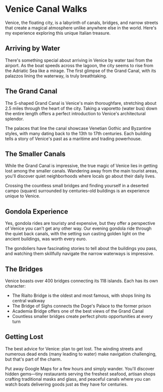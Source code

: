 # Venice Canal Walks

Venice, the floating city, is a labyrinth of canals, bridges, and narrow streets that create a magical atmosphere unlike anywhere else in the world. Here's my experience exploring this unique Italian treasure.

## Arriving by Water

There's something special about arriving in Venice by water taxi from the airport. As the boat speeds across the lagoon, the city seems to rise from the Adriatic Sea like a mirage. The first glimpse of the Grand Canal, with its palazzos lining the waterway, is truly breathtaking.

## The Grand Canal

The S-shaped Grand Canal is Venice's main thoroughfare, stretching about 2.5 miles through the heart of the city. Taking a vaporetto (water bus) down the entire length offers a perfect introduction to Venice's architectural splendor.

The palaces that line the canal showcase Venetian Gothic and Byzantine styles, with many dating back to the 13th to 17th centuries. Each building tells a story of Venice's past as a maritime and trading powerhouse.

## The Smaller Canals

While the Grand Canal is impressive, the true magic of Venice lies in getting lost among the smaller canals. Wandering away from the main tourist areas, you'll discover quiet neighborhoods where locals go about their daily lives.

Crossing the countless small bridges and finding yourself in a deserted campo (square) surrounded by centuries-old buildings is an experience unique to Venice.

## Gondola Experience

Yes, gondola rides are touristy and expensive, but they offer a perspective of Venice you can't get any other way. Our evening gondola ride through the quiet back canals, with the setting sun casting golden light on the ancient buildings, was worth every euro.

The gondoliers have fascinating stories to tell about the buildings you pass, and watching them skillfully navigate the narrow waterways is impressive.

## The Bridges

Venice boasts over 400 bridges connecting its 118 islands. Each has its own character:

- The Rialto Bridge is the oldest and most famous, with shops lining its central walkway
- The Bridge of Sighs connects the Doge's Palace to the former prison
- Academia Bridge offers one of the best views of the Grand Canal
- Countless smaller bridges create perfect photo opportunities at every turn

## Getting Lost

The best advice for Venice: plan to get lost. The winding streets and numerous dead ends (many leading to water) make navigation challenging, but that's part of the charm.

Put away Google Maps for a few hours and simply wander. You'll discover hidden gems—tiny restaurants serving the freshest seafood, artisan shops crafting traditional masks and glass, and peaceful canals where you can watch boats delivering goods just as they have for centuries. 